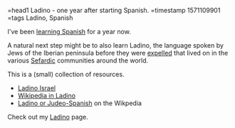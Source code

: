 =head1 Ladino - one year after starting Spanish.
=timestamp 1571109901
=tags Ladino, Spanish



I've been <a href="/spanish.html">learning Spanish</a> for a year now.

A natural next step might be to also learn Ladino, the language spoken by Jews of the Iberian peninsula before they were
<a href="https://en.wikipedia.org/wiki/Expulsion_of_Jews_from_Spain">expelled</a> that lived on in the various
<a href="https://en.wikipedia.org/wiki/Sephardi_Jews">Sefardic</a> communities around the world.

This is a (small) collection of resources.




<ul>
<li><a href="http://www.ladino-israel.org/">Ladino Israel</a></li>
<li><a href="https://lad.wikipedia.org/">Wikipedia in Ladino</a></li>
<li><a href="https://en.wikipedia.org/wiki/Judaeo-Spanish">Ladino or Judeo-Spanish</a> on the Wikpedia</li>
</ul>

Check out my <a href="/ladino.html">Ladino</a> page.

